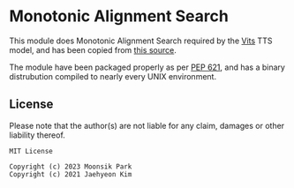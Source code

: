 # Monotonic Alignment Search

This module does Monotonic Alignment Search required by the [Vits](https://github.com/jaywalnut310/vits) TTS model, and has been copied from [this source](https://github.com/jaywalnut310/vits/tree/2b91ceff252082644bd507d13476a49ea260cadf/monotonic_align).

The module have been packaged properly as per [PEP 621](https://peps.python.org/pep-0621/), and has a binary distrubution compiled to nearly every UNIX environment.

## License

Please note that the author(s) are not liable for any claim, damages or other liability thereof.

```
MIT License

Copyright (c) 2023 Moonsik Park
Copyright (c) 2021 Jaehyeon Kim
````
